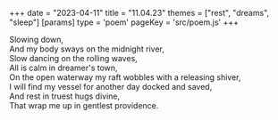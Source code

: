 +++
date = "2023-04-11"
title = "11.04.23"
themes = ["rest", "dreams", "sleep"]
[params]
  type = 'poem'
  pageKey = 'src/poem.js'
+++

Slowing down,  
And my body sways on the midnight river,  
Slow dancing on the rolling waves,  
All is calm in dreamer's town,  
On the open waterway my raft wobbles with a releasing shiver,  
I will find my vessel for another day docked and saved,  
And rest in truest hugs divine,  
That wrap me up in gentlest providence.
